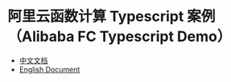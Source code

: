 # 阿里云函数计算 Typescript 案例（Alibaba FC Typescript Demo）

- [中文文档](./readme_zh.md)
- [English Document](./readme_en.md)

